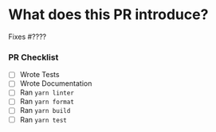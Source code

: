 <!-- Thank you for your interest in contributing to LUKSO! -->

<!-- Consider opening an issue for discussion prior to submitting a PR. -->
<!-- Consider checking CONTRIBUTING.md before contributing. -->
<!-- New features will be merged faster if they were first discussed and designed with the team. -->

# What does this PR introduce?

<!-- Keep the sub-header that suits the PR and remove the rest -->

<!-- Changes that potentially causes other components to fail (changes in interfaceIds, function signatures, behavior, etc ..) --->
<!---
## ⚠️ BREAKING CHANGES
---->

<!---
## 🚀 Feature
---->

<!---
## 🐛 Bug
---->

<!---
## ♻️ Refactor
---->

<!---
## 🧪 Tests
---->

<!---
## ⚡️ Performance
---->

<!---
## 🎨 Style
---->

<!---
## 📄 Documentation
---->

<!---
## 📦 Build
---->

<!---
## 🤖 CI
---->

Fixes #???? <!-- Fill in with issue number -->

<!-- Describe the changes introduced in this pull request here. -->

<!-- Include any context necessary for understanding the PR's purpose. (Images, links, etc ..) -->

### PR Checklist

<!-- Before merging the pull request, making sure you have run locally the following. -->
<!-- Feel free to submit a PR or Draft PR even if some items are pending. -->
<!-- (Some of the items may not apply.) -->

- [ ] Wrote Tests
- [ ] Wrote Documentation
- [ ] Ran `yarn linter`
- [ ] Ran `yarn format`
- [ ] Ran `yarn build`
- [ ] Ran `yarn test`
